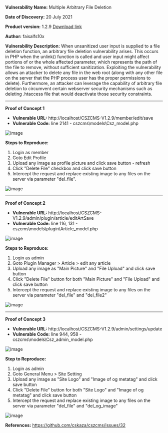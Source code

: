 **Vulnerability Name:** Multiple Arbitrary File Deletion

**Date of Discovery:** 20 July 2021

**Product version:** 1.2.9 [Download link](https://sourceforge.net/projects/cszcms/files/)

**Author:** faisalfs10x

**Vulnerability Description:** When unsanitized user input is supplied to a file deletion function, an arbitrary file deletion vulnerability arises. This occurs in PHP when the unlink() function is called and user input might affect portions of or the whole affected parameter, which represents the path of the file to remove, without sufficient sanitization. Exploiting the vulnerability allows an attacker to delete any file in the web root (along with any other file on the server that the PHP process user has the proper permissions to delete). Furthermore, an attacker can leverage the capability of arbitrary file deletion to circumvent certain webserver security mechanisms such as deleting .htaccess file that would deactivate those security constraints. 


---

**Proof of Concept 1**

- **Vulnerable URL:** http://localhost/CSZCMS-V1.2.9/member/edit/save
- **Vulnerable Code:** line 2141 - cszcms\models\Csz_model.php

![image](https://user-images.githubusercontent.com/51811615/127947875-7dfa1852-1146-4794-889e-cd29f820c8f1.png)


**Steps to Reproduce:**
1. Login as member
2. Goto Edit Profile
3. Upload any image as profile picture and click save button - refresh
4. Click "Delete File" checkbox and click save button
5. Intercept the request and replace existing image to any files on the server via parameter "del_file".

![image](https://user-images.githubusercontent.com/51811615/127955670-9323ef0b-2057-4bc3-a219-abba98672ca0.png)

---

**Proof of Concept 2**

- **Vulnerable URL:** http://localhost/CSZCMS-V1.2.9/admin/plugin/article/editArtSave
- **Vulnerable Code:** line 116, 131 - cszcms\models\plugin\Article_model.php

![image](https://user-images.githubusercontent.com/51811615/127947875-7dfa1852-1146-4794-889e-cd29f820c8f1.png)


**Steps to Reproduce:**
1. Login as admin
2. Goto Plugin Manager > Article > edit any article
3. Upload any image as "Main Picture" and "File Upload" and click save button
4. Click "Delete File" button for both "Main Picture" and "File Upload" and click save button
5. Intercept the request and replace existing image to any files on the server via parameter "del_file" and "del_file2"

![image](https://user-images.githubusercontent.com/51811615/127955902-58f94966-dba4-42de-b12d-380ebaa4992d.png)

---
**Proof of Concept 3**

- **Vulnerable URL:** http://localhost/CSZCMS-V1.2.9/admin/settings/update
- **Vulnerable Code:** line 944, 958 - cszcms\models\Csz_admin_model.php

![image](https://user-images.githubusercontent.com/51811615/126389724-e226072a-fa7e-43f8-b90b-ec66d1cb91fb.png)


**Step to Reproduce:**
1. Login as admin
2. Goto General Menu > Site Setting
3. Upload any image as "Site Logo" and "Image of og metatag" and click save button
4. Click "Delete File" button for both "Site Logo" and "Image of og metatag" and click save button
5. Intercept the request and replace existing image to any files on the server via parameter "del_file" and "del_og_image"

![image](https://user-images.githubusercontent.com/51811615/126390075-15c1d673-278d-4384-9351-8443cec86e10.png)


**References:** https://github.com/cskaza/cszcms/issues/32
